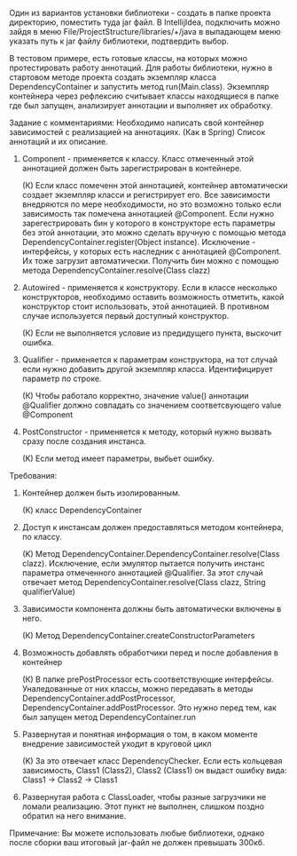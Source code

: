 Один из вариантов установки библиотеки - создать в папке проекта директорию, поместить туда jar файл. 
В  IntellijIdea, подключить можно зайдя в меню File/ProjectStructure/libraries/+/java в выпадающем меню
указать путь к jar файлу библиотеки, подтвердить выбор.

В тестовом примере, есть готовые классы, на которых можно протестировать работу аннотаций.
Для работы библиотеки, нужно в стартовом методе проекта создать экземпляр класса DependencyContainer и запустить 
метод run(Main.class).
Экземпляр контейнера через рефлексию считывает классы находящиеся в папке где был запущен, 
анализирует аннотации и выполняет их обработку.

Задание с комментариями:
Необходимо написать свой контейнер зависимостей с реализацией на аннотациях. (Как в Spring)
Список аннотаций и их описание.
1. Component - применяется к классу. Класс отмеченный этой аннотацией должен быть зарегистрирован в контейнере.

   (К) Если класс помеченн этой аннотацией, контейнер автоматически создает экземпляр класси и регистрирует его. 
Все зависимости внедряются по мере необходимости, но это возможно только если зависимость так помечена аннотацией 
@Component.
   Если нужно зарегестрировать бин у которого в конструкторе есть параметры без этой аннотации, это можно сделать
вручную с помощью метода DependencyContainer.register(Object instance). 
   Исключение - интерфейсы, у которых есть наследник с аннотацией @Component. Их тоже загрузит автоматически.
   Получить бин можно с помощью метода DependencyContainer.resolve(Class<T> clazz)
2. Autowired - применяется к конструктору. Если в классе несколько конструкторов,
   необходимо оставить возможность отметить, какой конструктор стоит использовать, этой аннотацией.
   В противном случае используется первый доступный конструктор.

   (К) Если не выполняется условие из предидущего пункта, выскочит ошибка.
3. Qualifier - применяется к параметрам конструктора, на тот случай если нужно добавить другой экземпляр класса. Идентифицирует параметр по строке.

   (К) Чтобы работало корректно, значение value() аннотации @Qualifier должно совпадать со значением
соответсвующего value @Component
4. PostConstructor - применяется к методу, который нужно вызвать сразу после создания инстанса.

   (K) Если метод имеет параметры, выбьет ошибку.

Требования:
1. Контейнер должен быть изолированным.

   (К) класс DependencyContainer
2. Доступ к инстансам должен предоставляться методом контейнера, по классу.

   (K) Метод DependencyContainer.DependencyContainer.resolve(Class<T> clazz). 
Исключение, если эмулятор пытается получить инстанс параметра отмеченного аннотацией @Qualifier. За этот случай
отвечает метод DependencyContainer.resolve(Class<T> clazz, String qualifierValue)
3. Зависимости компонента должны быть автоматически включены в него.

   (К) Метод DependencyContainer.createConstructorParameters
4. Возможность добавлять обработчики перед и после добавления в контейнер

   (К) В папке prePostProcessor есть соответствующие интерфейсы. Уналедованные от них классы, можно передавать
в методы DependencyContainer.addPostProcessor, DependencyContainer.addPostProcessor. Это нужно перед тем, как был 
запущен метод DependencyContainer.run
5. Развернутая и понятная информация о том, в каком моменте внедрение зависимостей уходит в круговой цикл

   (K) За это отвечает класс DependencyChecker. Если есть кольцевая зависимость, Class1 (Class2), Class2 (Class1) 
он выдаст ошибку вида:
   Class1 -> Class2 -> Class1
6. Развернутая работа с ClassLoader, чтобы разные загрузчики не ломали реализацию.
   Этот пункт не выполнен, слишком поздно обратил на него внимание.

Примечание:
Вы можете использовать любые библиотеки, однако после сборки ваш итоговый jar-файл не должен превышать 300кб.